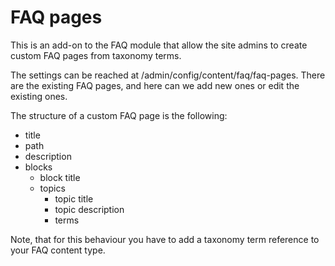 FAQ pages
================
This is an add-on to the FAQ module that allow the site admins to 
create custom FAQ pages from taxonomy terms.

The settings can be reached at /admin/config/content/faq/faq-pages.
There are the existing FAQ pages, and here can we add new ones or edit
the existing ones.

The structure of a custom FAQ page is the following:
 - title
 - path
 - description
 - blocks
   - block title
   - topics
     - topic title
     - topic description
     - terms

Note, that for this behaviour you have to add a taxonomy term reference
to your FAQ content type.
